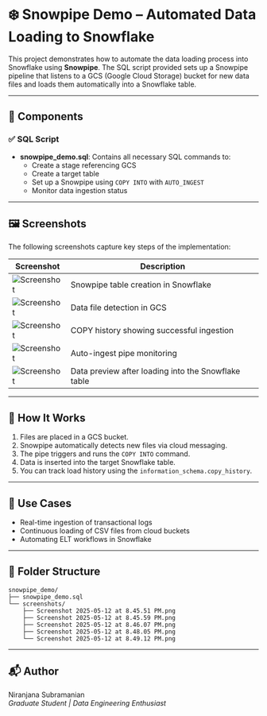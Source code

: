 
# ❄️ Snowpipe Demo – Automated Data Loading to Snowflake

This project demonstrates how to automate the data loading process into Snowflake using **Snowpipe**. The SQL script provided sets up a Snowpipe pipeline that listens to a GCS (Google Cloud Storage) bucket for new data files and loads them automatically into a Snowflake table.

---

## 📄 Components

### ✅ SQL Script

- **snowpipe_demo.sql**: Contains all necessary SQL commands to:
  - Create a stage referencing GCS
  - Create a target table
  - Set up a Snowpipe using `COPY INTO` with `AUTO_INGEST`
  - Monitor data ingestion status

---

## 🖼️ Screenshots

The following screenshots capture key steps of the implementation:

| Screenshot | Description |
|-----------|-------------|
| ![Screenshot](screenshots/Screenshot%202025-05-12%20at%208.45.51%E2%80%89PM.png) | Snowpipe table creation in Snowflake |
| ![Screenshot](screenshots/Screenshot%202025-05-12%20at%208.45.59%E2%80%89PM.png) | Data file detection in GCS |
| ![Screenshot](screenshots/Screenshot%202025-05-12%20at%208.46.07%E2%80%89PM.png) | COPY history showing successful ingestion |
| ![Screenshot](screenshots/Screenshot%202025-05-12%20at%208.48.05%E2%80%89PM.png) | Auto-ingest pipe monitoring |
| ![Screenshot](screenshots/Screenshot%202025-05-12%20at%208.49.12%E2%80%89PM.png) | Data preview after loading into the Snowflake table |

---

## 🚀 How It Works

1. Files are placed in a GCS bucket.
2. Snowpipe automatically detects new files via cloud messaging.
3. The pipe triggers and runs the `COPY INTO` command.
4. Data is inserted into the target Snowflake table.
5. You can track load history using the `information_schema.copy_history`.

---

## 🧪 Use Cases

- Real-time ingestion of transactional logs
- Continuous loading of CSV files from cloud buckets
- Automating ELT workflows in Snowflake

---

## 📂 Folder Structure

```
snowpipe_demo/
├── snowpipe_demo.sql
└── screenshots/
    ├── Screenshot 2025-05-12 at 8.45.51 PM.png
    ├── Screenshot 2025-05-12 at 8.45.59 PM.png
    ├── Screenshot 2025-05-12 at 8.46.07 PM.png
    ├── Screenshot 2025-05-12 at 8.48.05 PM.png
    └── Screenshot 2025-05-12 at 8.49.12 PM.png
```

---

## 📬 Author

Niranjana Subramanian  
*Graduate Student | Data Engineering Enthusiast*
